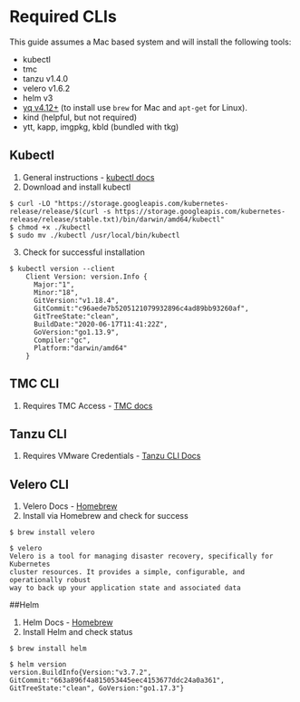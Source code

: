 # Required CLIs

This guide assumes a Mac based system and will install the following tools:

- kubectl
- tmc
- tanzu v1.4.0
- velero v1.6.2
- helm v3
- [yq v4.12+](https://github.com/mikefarah/yq) (to install use `brew` for Mac and `apt-get` for Linux).
- kind (helpful, but not required)
- ytt, kapp, imgpkg, kbld (bundled with tkg)

## Kubectl
1. General instructions - [kubectl docs](https://kubernetes.io/docs/tasks/tools/install-kubectl)
2. Download and install kubectl
```
$ curl -LO "https://storage.googleapis.com/kubernetes-release/release/$(curl -s https://storage.googleapis.com/kubernetes-release/release/stable.txt)/bin/darwin/amd64/kubectl"
$ chmod +x ./kubectl
$ sudo mv ./kubectl /usr/local/bin/kubectl
```
3. Check for successful installation
```
$ kubectl version --client
    Client Version: version.Info { 
      Major:"1",
      Minor:"18",
      GitVersion:"v1.18.4",
      GitCommit:"c96aede7b5205121079932896c4ad89bb93260af",
      GitTreeState:"clean",
      BuildDate:"2020-06-17T11:41:22Z",
      GoVersion:"go1.13.9",
      Compiler:"gc", 
      Platform:"darwin/amd64"
    }
```

## TMC CLI
1. Requires TMC Access - [TMC docs](https://docs.vmware.com/en/VMware-Tanzu-Mission-Control/services/tanzumc-using/GUID-7EEBDAEF-7868-49EC-8069-D278FD100FD9.html)

## Tanzu CLI
1. Requires VMware Credentials - [Tanzu CLI Docs](https://docs.vmware.com/en/VMware-Tanzu-Kubernetes-Grid/1.4/vmware-tanzu-kubernetes-grid-14/GUID-install-cli.html#download-and-unpack-the-tanzu-cli-and-kubectl-1)

## Velero CLI
1. Velero Docs - [Homebrew](https://velero.io/docs/v1.7/basic-install/#option-1-macos---homebrew)
2. Install via Homebrew and check for success
```
$ brew install velero

$ velero
Velero is a tool for managing disaster recovery, specifically for Kubernetes
cluster resources. It provides a simple, configurable, and operationally robust
way to back up your application state and associated data
```

##Helm
1. Helm Docs - [Homebrew](https://helm.sh/docs/intro/install/)
2. Install Helm and check status
```
$ brew install helm

$ helm version
version.BuildInfo{Version:"v3.7.2", GitCommit:"663a896f4a815053445eec4153677ddc24a0a361", GitTreeState:"clean", GoVersion:"go1.17.3"}
```


